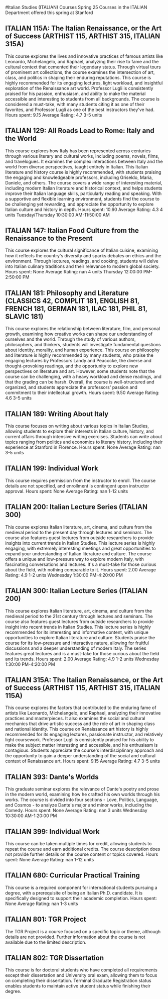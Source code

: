 #Italian Studies (ITALIAN) Courses Spring 25
Courses in the ITALIAN Department offered this spring at Stanford
## ITALIAN 115A: The Italian Renaissance, or the Art of Success (ARTHIST 115, ARTHIST 315, ITALIAN 315A)
This course explores the lives and innovative practices of famous artists like Leonardo, Michelangelo, and Raphael, analyzing their rise to fame and the cultural context that cemented their legendary status. Through virtual tours of prominent art collections, the course examines the intersection of art, class, and politics in shaping their enduring reputations.
This course is highly recommended for its engaging lectures, light workload, and insightful exploration of the Renaissance art world. Professor Lugli is consistently praised for his passion, enthusiasm, and ability to make the material accessible and interesting to students from all backgrounds. The course is considered a must-take, with many students citing it as one of their favorites, and Professor Lugli as one of the best instructors they've had.
Hours spent: 9.15
Average Rating: 4.7
3-5 units
## ITALIAN 129: All Roads Lead to Rome: Italy and the World
This course explores how Italy has been represented across centuries through various literary and cultural works, including poems, novels, films, and travelogues. It examines the complex interactions between Italy and the world from diverse perspectives, taught entirely in Italian.
This Italian literature and history course is highly recommended, with students praising the engaging and knowledgeable professors, including Griseldo, Maria, Daniele, and others. The course covers a wide range of interesting material, including modern Italian literature and historical context, and helps students improve their Italian language skills, particularly reading and speaking. With a supportive and flexible learning environment, students find the course to be challenging yet rewarding, and appreciate the opportunity to explore Italian culture and history in depth.
Hours spent: 10.60
Average Rating: 4.3
4 units
Tuesday/Thursday 10:30:00 AM-11:50:00 AM
## ITALIAN 147: Italian Food Culture from the Renaissance to the Present
This course explores the cultural significance of Italian cuisine, examining how it reflects the country's diversity and sparks debates on ethics and the environment. Through lectures, readings, and cooking, students will delve into Italian culinary traditions and their relevance to modern global society.
Hours spent: None
Average Rating: nan
4 units
Thursday 12:00:00 PM-2:50:00 PM
## ITALIAN 181: Philosophy and Literature (CLASSICS 42, COMPLIT 181, ENGLISH 81, FRENCH 181, GERMAN 181, ILAC 181, PHIL 81, SLAVIC 181)
This course explores the relationship between literature, film, and personal growth, examining how creative works can shape our understanding of ourselves and the world. Through the study of various authors, philosophers, and thinkers, students will investigate fundamental questions about identity, morality, and human experience.
This course on philosophy and literature is highly recommended by many students, who praise the engaging lectures by Professors Landy and Peacocke, the diverse and thought-provoking readings, and the opportunity to explore new perspectives on literature and art. However, some students note that the course can be challenging, with a heavy workload and dense readings, and that the grading can be harsh. Overall, the course is well-structured and organized, and students appreciate the professors' passion and commitment to their intellectual growth.
Hours spent: 9.50
Average Rating: 4.6
3-5 units
## ITALIAN 189: Writing About Italy
This course focuses on writing about various topics in Italian Studies, allowing students to explore their interests in Italian culture, history, and current affairs through intensive writing exercises. Students can write about topics ranging from politics and economics to literary history, including their experience at Stanford in Florence.
Hours spent: None
Average Rating: nan
3-5 units
## ITALIAN 199: Individual Work
This course requires permission from the instructor to enroll. The course details are not specified, and enrollment is contingent upon instructor approval.
Hours spent: None
Average Rating: nan
1-12 units
## ITALIAN 200: Italian Lecture Series (ITALIAN 300)
This course explores Italian literature, art, cinema, and culture from the medieval period to the present day through lectures and seminars. The course also features guest lectures from outside researchers to provide insights into current trends in Italian Studies.
This lecture series is highly engaging, with extremely interesting meetings and great opportunities to expand your understanding of Italian literature and culture. The course offers a unique and low-pressure way to explore modern Italy, with fascinating conversations and lectures. It's a must-take for those curious about the field, with nothing comparable to it.
Hours spent: 2.00
Average Rating: 4.9
1-2 units
Wednesday 1:30:00 PM-4:20:00 PM
## ITALIAN 300: Italian Lecture Series (ITALIAN 200)
This course explores Italian literature, art, cinema, and culture from the medieval period to the 21st century through lectures and seminars. The course also features guest lectures from outside researchers to provide insight into recent trends in Italian Studies.
This lecture series is highly recommended for its interesting and informative content, with unique opportunities to explore Italian literature and culture. Students praise the course for its low-pressure and interactive nature, allowing for fruitful discussions and a deeper understanding of modern Italy. The series features great lectures and is a must-take for those curious about the field and its trends.
Hours spent: 2.00
Average Rating: 4.9
1-2 units
Wednesday 1:30:00 PM-4:20:00 PM
## ITALIAN 315A: The Italian Renaissance, or the Art of Success (ARTHIST 115, ARTHIST 315, ITALIAN 115A)
This course explores the factors that contributed to the enduring fame of artists like Leonardo, Michelangelo, and Raphael, analyzing their innovative practices and masterpieces. It also examines the social and cultural mechanics that drive artistic success and the role of art in shaping class and national identity.
This course on Renaissance art history is highly recommended for its engaging lectures, passionate instructor, and relatively light coursework. Professor Lugli is consistently praised for his ability to make the subject matter interesting and accessible, and his enthusiasm is contagious. Students appreciate the course's interdisciplinary approach and the opportunity to gain a deeper understanding of the social and cultural context of Renaissance art.
Hours spent: 9.15
Average Rating: 4.7
3-5 units
## ITALIAN 393: Dante's Worlds
This graduate seminar explores the relevance of Dante's poetry and prose in the modern world, examining how he crafted his own worlds through his works. The course is divided into four sections - Love, Politics, Language, and Cosmos - to analyze Dante's major and minor works, including the Comedy.
Hours spent: None
Average Rating: nan
3 units
Wednesday 10:30:00 AM-1:20:00 PM
## ITALIAN 399: Individual Work
This course can be taken multiple times for credit, allowing students to repeat the course and earn additional credits. The course description does not provide further details on the course content or topics covered.
Hours spent: None
Average Rating: nan
1-12 units
## ITALIAN 680: Curricular Practical Training
This course is a required component for international students pursuing a degree, with a prerequisite of being an Italian Ph.D. candidate. It is specifically designed to support their academic completion.
Hours spent: None
Average Rating: nan
1-3 units
## ITALIAN 801: TGR Project
The TGR Project is a course focused on a specific topic or theme, although details are not provided. Further information about the course is not available due to the limited description.
## ITALIAN 802: TGR Dissertation
This course is for doctoral students who have completed all requirements except their dissertation and University oral exam, allowing them to focus on completing their dissertation. Terminal Graduate Registration status enables students to maintain active student status while finishing their degree.